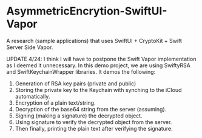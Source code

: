 # AsymmetricEncrytion-SwiftUI-Vapor
A research (sample applications) that uses SwiftUI + CryptoKit + Swift Server Side Vapor.

UPDATE 4/24:
I think I will have to postpone the Swift Vapor implementation as I deemed it unnecessary.
In this demo project, we are using SwiftyRSA and SwiftKeychainWrapper libraries. It demos the following:

1. Generation of RSA key pairs (private and public)
2. Storing the private key to the Keychain with synching to the iCloud automatically.
3. Encryption of a plain text/string.
4. Decryption of the base64 string from the server (assuming).
5. Signing (making a signature) the decrypted object.
6. Using signature to verify the decrypted object from the server.
7. Then finally, printing the plain text after verifying the signature.
